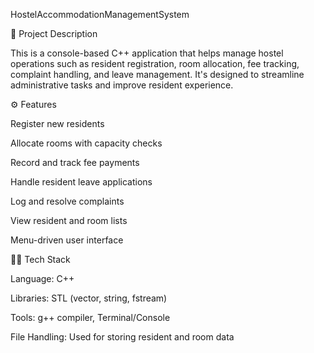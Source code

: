 HostelAccommodationManagementSystem





📌 Project Description



This is a console-based C++ application that helps manage hostel operations such as resident registration, room allocation, fee tracking, complaint handling, and leave management. It's designed to streamline administrative tasks and improve resident experience.





⚙️ Features



Register new residents

Allocate rooms with capacity checks

Record and track fee payments

Handle resident leave applications

Log and resolve complaints

View resident and room lists

Menu-driven user interface



🧑‍💻 Tech Stack



Language: C++

Libraries: STL (vector, string, fstream)

Tools: g++ compiler, Terminal/Console

File Handling: Used for storing resident and room data



